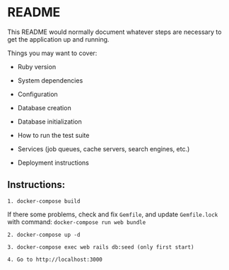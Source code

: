 # README

This README would normally document whatever steps are necessary to get the
application up and running.

Things you may want to cover:

* Ruby version

* System dependencies

* Configuration

* Database creation

* Database initialization

* How to run the test suite

* Services (job queues, cache servers, search engines, etc.)

* Deployment instructions


## Instructions:
    1. docker-compose build

If there some problems, check and fix `Gemfile`, and update `Gemfile.lock` with command: ```docker-compose run web bundle```

    2. docker-compose up -d

    3. docker-compose exec web rails db:seed (only first start)

    4. Go to http://localhost:3000
